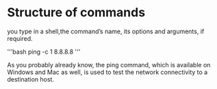 # Structure of commands 
you type in a shell,the command’s name, its options and arguments, if required.

'''bash
ping -c 1 8.8.8.8
'''

As you probably already know, the ping command, which is available on Windows and Mac as well, is used to test the network connectivity to a destination host.